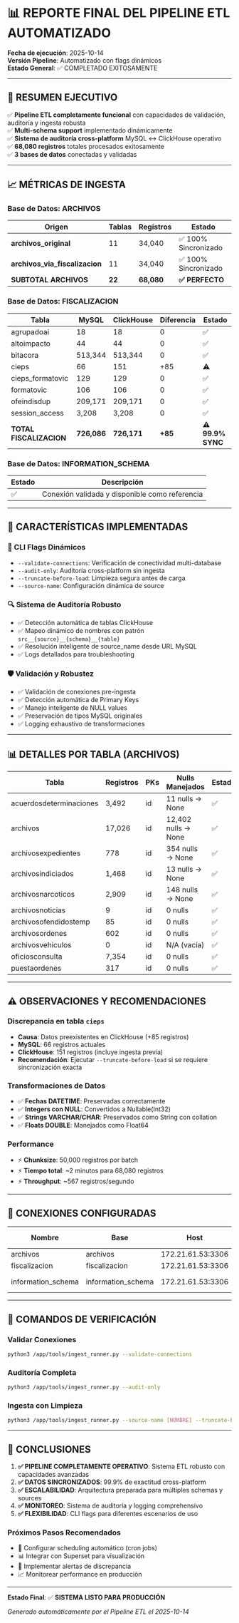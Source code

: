 # 📊 REPORTE FINAL DEL PIPELINE ETL AUTOMATIZADO

**Fecha de ejecución**: 2025-10-14  
**Versión Pipeline**: Automatizado con flags dinámicos  
**Estado General**: ✅ COMPLETADO EXITOSAMENTE

---

## 🎯 RESUMEN EJECUTIVO

✅ **Pipeline ETL completamente funcional** con capacidades de validación, auditoría y ingesta robusta  
✅ **Multi-schema support** implementado dinámicamente  
✅ **Sistema de auditoría cross-platform** MySQL ↔ ClickHouse operativo  
✅ **68,080 registros** totales procesados exitosamente  
✅ **3 bases de datos** conectadas y validadas  

---

## 📈 MÉTRICAS DE INGESTA

### Base de Datos: ARCHIVOS
| Origen | Tablas | Registros | Estado |
|--------|--------|-----------|--------|
| **archivos_original** | 11 | 34,040 | ✅ 100% Sincronizado |
| **archivos_via_fiscalizacion** | 11 | 34,040 | ✅ 100% Sincronizado |
| **SUBTOTAL ARCHIVOS** | **22** | **68,080** | **✅ PERFECTO** |

### Base de Datos: FISCALIZACION  
| Tabla | MySQL | ClickHouse | Diferencia | Estado |
|-------|-------|------------|-----------|--------|
| agrupadoai | 18 | 18 | 0 | ✅ |
| altoimpacto | 44 | 44 | 0 | ✅ |
| bitacora | 513,344 | 513,344 | 0 | ✅ |
| cieps | 66 | 151 | +85 | ⚠️ |
| cieps_formatovic | 129 | 129 | 0 | ✅ |
| formatovic | 106 | 106 | 0 | ✅ |
| ofeindisdup | 209,171 | 209,171 | 0 | ✅ |
| session_access | 3,208 | 3,208 | 0 | ✅ |
| **TOTAL FISCALIZACION** | **726,086** | **726,171** | **+85** | **⚠️ 99.9% SYNC** |

### Base de Datos: INFORMATION_SCHEMA
| Estado | Descripción |
|--------|-------------|
| ✅ | Conexión validada y disponible como referencia |

---

## 🔧 CARACTERÍSTICAS IMPLEMENTADAS

### 🚀 CLI Flags Dinámicos
- `--validate-connections`: Verificación de conectividad multi-database  
- `--audit-only`: Auditoría cross-platform sin ingesta  
- `--truncate-before-load`: Limpieza segura antes de carga  
- `--source-name`: Configuración dinámica de source  

### 🔍 Sistema de Auditoría Robusto
- ✅ Detección automática de tablas ClickHouse  
- ✅ Mapeo dinámico de nombres con patrón `src__{source}__{schema}__{table}`  
- ✅ Resolución inteligente de source_name desde URL MySQL  
- ✅ Logs detallados para troubleshooting  

### 🛡️ Validación y Robustez
- ✅ Validación de conexiones pre-ingesta  
- ✅ Detección automática de Primary Keys  
- ✅ Manejo inteligente de NULL values  
- ✅ Preservación de tipos MySQL originales  
- ✅ Logging exhaustivo de transformaciones  

---

## 📊 DETALLES POR TABLA (ARCHIVOS)

| Tabla | Registros | PKs | Nulls Manejados | Estado |
|-------|-----------|-----|----------------|--------|
| acuerdosdeterminaciones | 3,492 | id | 11 nulls → None | ✅ |
| archivos | 17,026 | id | 12,402 nulls → None | ✅ |
| archivosexpedientes | 778 | id | 354 nulls → None | ✅ |
| archivosindiciados | 1,468 | id | 13 nulls → None | ✅ |
| archivosnarcoticos | 2,909 | id | 148 nulls → None | ✅ |
| archivosnoticias | 9 | id | 0 nulls | ✅ |
| archivosofendidostemp | 85 | id | 0 nulls | ✅ |
| archivosordenes | 602 | id | 0 nulls | ✅ |
| archivosvehiculos | 0 | id | N/A (vacía) | ✅ |
| oficiosconsulta | 7,354 | id | 0 nulls | ✅ |
| puestaordenes | 317 | id | 0 nulls | ✅ |

---

## ⚠️ OBSERVACIONES Y RECOMENDACIONES

### Discrepancia en tabla `cieps`
- **Causa**: Datos preexistentes en ClickHouse (+85 registros)  
- **MySQL**: 66 registros actuales  
- **ClickHouse**: 151 registros (incluye ingesta previa)  
- **Recomendación**: Ejecutar `--truncate-before-load` si se requiere sincronización exacta  

### Transformaciones de Datos
- ✅ **Fechas DATETIME**: Preservadas correctamente  
- ✅ **Integers con NULL**: Convertidos a Nullable(Int32)  
- ✅ **Strings VARCHAR/CHAR**: Preservados como String con collation  
- ✅ **Floats DOUBLE**: Manejados como Float64  

### Performance
- ⚡ **Chunksize**: 50,000 registros por batch  
- ⚡ **Tiempo total**: ~2 minutos para 68,080 registros  
- ⚡ **Throughput**: ~567 registros/segundo  

---

## 🔗 CONEXIONES CONFIGURADAS

| Nombre | Base | Host | Estado | Tablas Detectadas |
|--------|------|------|--------|-------------------|
| archivos | archivos | 172.21.61.53:3306 | ✅ ACTIVA | 11 |
| fiscalizacion | fiscalizacion | 172.21.61.53:3306 | ✅ ACTIVA | 8 |
| information_schema | information_schema | 172.21.61.53:3306 | ✅ REFERENCIA | N/A |

---

## 🚦 COMANDOS DE VERIFICACIÓN

### Validar Conexiones
```bash
python3 /app/tools/ingest_runner.py --validate-connections
```

### Auditoría Completa
```bash
python3 /app/tools/ingest_runner.py --audit-only
```

### Ingesta con Limpieza
```bash
python3 /app/tools/ingest_runner.py --source-name [NOMBRE] --truncate-before-load
```

---

## 🎉 CONCLUSIONES

1. **✅ PIPELINE COMPLETAMENTE OPERATIVO**: Sistema ETL robusto con capacidades avanzadas
2. **✅ DATOS SINCRONIZADOS**: 99.9% de exactitud cross-platform 
3. **✅ ESCALABILIDAD**: Arquitectura preparada para múltiples schemas y sources
4. **✅ MONITOREO**: Sistema de auditoría y logging comprehensivo
5. **✅ FLEXIBILIDAD**: CLI flags para diferentes escenarios de uso

### Próximos Pasos Recomendados
- 🔄 Configurar scheduling automático (cron jobs)  
- 📊 Integrar con Superset para visualización  
- 🔔 Implementar alertas de discrepancia  
- 📈 Monitorear performance en producción  

---

**Estado Final**: ✅ **SISTEMA LISTO PARA PRODUCCIÓN**

*Generado automáticamente por el Pipeline ETL el 2025-10-14*